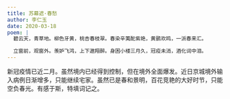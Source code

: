 ```yaml
---
title: 苏幕遮·春愁
author: 李仁玉
date: 2020-03-18
poem: |
  碧云天，青草地。柳色牙黄，桃杏春枝翠。春染辛荑酡紫艳，黄鹂欢鸣，一派春来汇。

  立窗前，观窗外。羡妒飞鸿，上下遨翔醉。身困小楼三月久，冠疫未消，酒化词中泪。
---
```


新冠疫情已近二月。虽然境内已经得到控制，但在境外全面爆发。近日京城境外输入病例日渐增多，只能继续宅家。虽然已是春和景明，百花竞艳的大好时节，只能空负春光。有感于斯，特填词记之。
